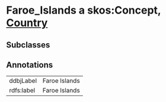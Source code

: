 # Faroe_Islands a skos:Concept, [Country](/0.1/Country)

## Subclasses

## Annotations

|||
|-----|-----|
|ddbjLabel|Faroe Islands|
|rdfs:label|Faroe Islands|

